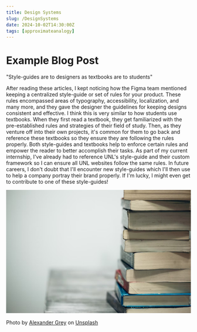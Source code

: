 ```yaml
---
title: Design Systems
slug: /DesignSystems
date: 2024-10-02T14:30:00Z
tags: [approximateanalogy]
---
```


# Example Blog Post

"Style-guides are to designers as textbooks are to students"

After reading these articles, I kept noticing how the Figma team mentioned keeping a centralized style-guide or set of rules for your product. These rules encompassed areas of typography, accessibility, localization, and many more, and they gave the designer the guidelines for keeping designs consistent and effective. I think this is very similar to how students use textbooks. When they first read a textbook, they get familiarized with the pre-established rules and strategies of their field of study. Then, as they venture off into their own projects, it's common for them to go back and reference these textbooks so they ensure they are following the rules properly. Both style-guides and textbooks help to enforce certain rules and empower the reader to better accomplish their tasks. As part of my current internship, I've already had to reference UNL's style-guide and their custom framework so I can ensure all UNL websites follow the same rules. In future careers, I don't doubt that I'll encounter new style-guides which I'll then use to help a company portray their brand properly. If I'm lucky, I might even get to contribute to one of these style-guides! 

![textbook](image-17.png)

Photo by <a href="https://unsplash.com/@sharonmccutcheon?utm_content=creditCopyText&utm_medium=referral&utm_source=unsplash">Alexander Grey</a> on <a href="https://unsplash.com/photos/assorted-books-on-wooden-table-eMP4sYPJ9x0?utm_content=creditCopyText&utm_medium=referral&utm_source=unsplash">Unsplash</a>
  